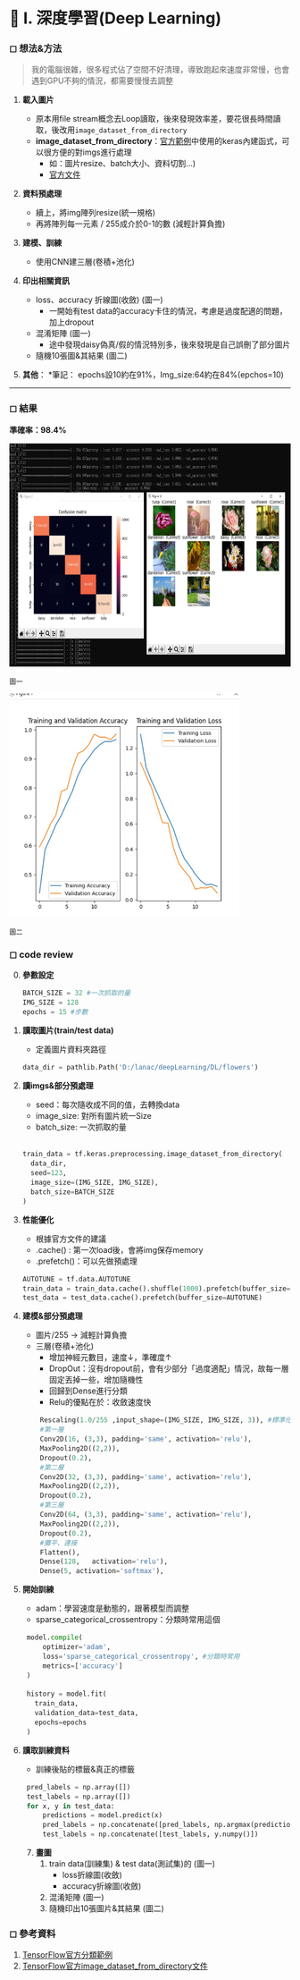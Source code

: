 # 🔵 Ⅰ. 深度學習(Deep Learning)


### ◻ 想法&方法
> 我的電腦很雜，很多程式佔了空間不好清理，導致跑起來速度非常慢，也會遇到GPU不夠的情況，都需要慢慢去調整

1. **載入圖片**
    * 原本用file stream概念去Loop讀取，後來發現效率差，要花很長時間讀取，後改用`image_dataset_from_directory`
    * **image_dataset_from_directory**：[官方範例](https://www.tensorflow.org/tutorials/images/classification?hl=zh_tw)中使用的keras內建函式，可以很方便的對imgs進行處理
        * 如：圖片resize、batch大小、資料切割...)
        * [官方文件](https://www.tensorflow.org/api_docs/python/tf/keras/utils/image_dataset_from_directory)

2. **資料預處理**
    * 續上，將img陣列resize(統一規格)
    * 再將陣列每一元素 / 255成介於0-1的數 (減輕計算負擔)

3. **建模、訓練**
    * 使用CNN建三層(卷積+池化)
4. **印出相關資訊**
    * loss、accuracy 折線圖(收斂) (圖一)
        * 一開始有test data的accuracy卡住的情況，考慮是過度配適的問題，加上dropout
    * 混淆矩陣 (圖一)
        * 途中發現daisy偽真/假的情況特別多，後來發現是自己誤刪了部分圖片 
    * 隨機10張圖&其結果 (圖二)

5. **其他**：
   *筆記： epochs設10約在91%，Img_size:64約在84%(epchos=10)
---

### ◻ 結果

**準確率：98.4%**

<img src="https://github.com/lanac0911/deepLearning/blob/main/imgs/m10.jpg" width="auto" height="400" />

`圖一`


<img src="https://github.com/lanac0911/deepLearning/blob/main/imgs/loss_acc.jpg" width="auto" height="400" />

`圖二`



### ◻ code review
0. **參數設定**
     ```python
    BATCH_SIZE = 32 #一次抓取的量
    IMG_SIZE = 128 
    epochs = 15 #步數
    ```

1. **讀取圖片(train/test data)**
    * 定義圖片資料夾路徑
     ```python
    data_dir = pathlib.Path('D:/lanac/deepLearning/DL/flowers')
    ```
2. **讀imgs&部分預處理**
    * seed：每次隨收成不同的值，去轉換data
    * image_size: 對所有圖片統一Size
    * batch_size: 一次抓取的量
    ```python
    
    train_data = tf.keras.preprocessing.image_dataset_from_directory(
      data_dir,
      seed=123,
      image_size=(IMG_SIZE, IMG_SIZE),
      batch_size=BATCH_SIZE
    )
    ```

3. **性能優化**
    * 根據官方文件的建議
    * .cache() : 第一次load後，會將img保存memory
    * .prefetch()：可以先做預處理
    ```python
    AUTOTUNE = tf.data.AUTOTUNE
    train_data = train_data.cache().shuffle(1000).prefetch(buffer_size=AUTOTUNE)
    test_data = test_data.cache().prefetch(buffer_size=AUTOTUNE)
    ```    

4. **建模&部分預處理**
    * 圖片/255 -> 減輕計算負擔
    * 三層(卷積+池化)
        * 增加神經元數目，速度↓，準確度↑
        * DropOut：沒有dropout前，會有少部分「過度適配」情況，故每一層固定丟掉一些，增加隨機性
        * 回歸到Dense進行分類
        *  Relu的優點在於：收斂速度快
       ```python
        Rescaling(1.0/255 ,input_shape=(IMG_SIZE, IMG_SIZE, 3)), #標準化(因0-255組)
        #第一層
        Conv2D(16, (3,3), padding='same', activation='relu'),
        MaxPooling2D((2,2)),
        Dropout(0.2),
        #第二層
        Conv2D(32, (3,3), padding='same', activation='relu'),
        MaxPooling2D((2,2)),
        Dropout(0.2),
        #第三層
        Conv2D(64, (3,3), padding='same', activation='relu'),
        MaxPooling2D((2,2)),
        Dropout(0.2),
        #攤平、連接
        Flatten(),
        Dense(128,   activation='relu'),
        Dense(5, activation='softmax'),       
       ```
5. **開始訓練**
    * adam：學習速度是動態的，跟著模型而調整
    * sparse_categorical_crossentropy：分類時常用這個
   ```python
    model.compile(
        optimizer='adam', 
        loss='sparse_categorical_crossentropy', #分類時常用
        metrics=['accuracy']
    )

    history = model.fit(
      train_data,
      validation_data=test_data,
      epochs=epochs
    )  
   ```
   
6. **讀取訓練資料**
    * 訓練後貼的標籤&真正的標籤
   ```python
    pred_labels = np.array([])
    test_labels = np.array([])
    for x, y in test_data:
        predictions = model.predict(x)
        pred_labels = np.concatenate([pred_labels, np.argmax(predictions,axis = 1) ])
        test_labels = np.concatenate([test_labels, y.numpy()])
   ```
   
   7. **畫圖**
       1. train data(訓練集) & test data(測試集)的 (圖一)
           * loss折線圖(收斂) 
           * accuracy折線圖(收斂)
        2. 混淆矩陣 (圖一)
        3. 隨機印出10張圖片&其結果 (圖二)


### ◻ 參考資料
 1. [TensorFlow官方分類範例](https://www.tensorflow.org/tutorials/images/classification?hl=zh_tw)
 2. [TensorFlow官方image_dataset_from_directory文件](https://www.tensorflow.org/api_docs/python/tf/keras/utils/image_dataset_from_directory)
